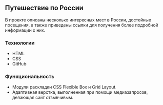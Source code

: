 ## Путешествие по России
В проекте описаны несколько интересных мест в России, достойные посещения, а также приведены ссылки для получения более подробной информации о них.  
### Технологии
* HTML
* CSS
* GitHub
### Функциональность
* Модули раскладки CSS Flexible Box и Grid Layout.
* Адаптивная верстка, выполненная при помощи медиазапросов, делающая сайт отзывчивым. 

